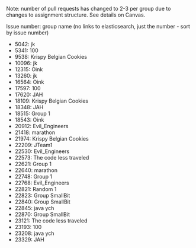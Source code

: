 Note: number of pull requests has changed to 2-3 per group due to changes to assignment structure. See details on Canvas.

Issue number: group name (no links to elasticsearch, just the number - sort by issue number)
* 5042: jk
* 5341: 100
* 9538: Krispy Belgian Cookies
* 10096: jk
* 12315: Oink
* 13260: jk
* 16564: Oink
* 17597: 100
* 17620: JAH
* 18109: Krispy Belgian Cookies
* 18348: JAH
* 18515: Group 1
* 18543: Oink
* 20912: Evil_Engineers
* 21418: marathon
* 21974: Krispy Belgian Cookies
* 22209: JTeam1
* 22530: Evil_Engineers
* 22573: The code less traveled
* 22621: Group 1
* 22640: marathon
* 22748: Group 1
* 22768: Evil_Engineers
* 22821: Random 1
* 22823: Group SmallBit
* 22840: Group SmallBit
* 22845: java ych
* 22870: Group SmallBit
* 23121: The code less traveled
* 23193: 100
* 23208: java ych
* 23329: JAH

